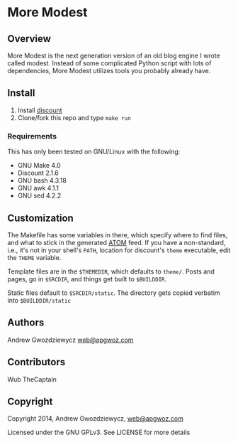 # More Modest

## Overview

More Modest is the next generation version of an old blog engine I
wrote called modest. Instead of some complicated Python script with
lots of dependencies, More Modest utilizes tools you probably already
have.

## Install

1. Install [discount]()
2. Clone/fork this repo and type `make run`

### Requirements

This has only been tested on GNU/Linux with the following:

* GNU Make 4.0
* Discount 2.1.6
* GNU bash 4.3.18
* GNU awk 4.1.1
* GNU sed 4.2.2

## Customization

The Makefile has some variables in there, which specify where to find
files, and what to stick in the generated [ATOM]() feed. If you have
a non-standard, i.e., it's not in your shell's `PATH`, location for 
discount's `theme` executable, edit the `THEME` variable.

Template files are in the `$THEMEDIR`, which defaults to `theme/`. Posts
and pages, go in `$SRCDIR`, and things get built to `$BUILDDIR`.

Static files default to `$SRCDIR/static`. The directory gets copied
verbatim into `$BUILDDIR/static`

## Authors

Andrew Gwozdziewycz <web@apgwoz.com>

## Contributors

Wub TheCaptain

## Copyright

Copyright 2014, Andrew Gwozdziewycz, <web@apgwoz.com>

Licensed under the GNU GPLv3. See LICENSE for more details



[discount]: http://www.pell.portland.or.us/~orc/Code/discount/
[ATOM]: http://atompub.org/
